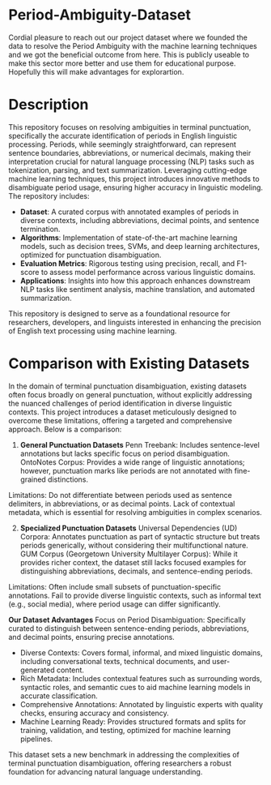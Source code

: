 # Period-Ambiguity-Dataset
Cordial pleasure to reach out our project dataset where we founded the data to resolve the Period Ambiguity with the machine learning techniques and we got the beneficial outcome from here. This is publicly useable to make this sector more better and use them for educational purpose. Hopefully this will make advantages for explorartion. 

# Description
This repository focuses on resolving ambiguities in terminal punctuation, specifically the accurate identification of periods in English linguistic processing. Periods, while seemingly straightforward, can represent sentence boundaries, abbreviations, or numerical decimals, making their interpretation crucial for natural language processing (NLP) tasks such as tokenization, parsing, and text summarization. Leveraging cutting-edge machine learning techniques, this project introduces innovative methods to disambiguate period usage, ensuring higher accuracy in linguistic modeling. The repository includes:

- **Dataset**: A curated corpus with annotated examples of periods in diverse contexts, including abbreviations, decimal points, and sentence termination.
- **Algorithms**: Implementation of state-of-the-art machine learning models, such as decision trees, SVMs, and deep learning architectures, optimized for punctuation disambiguation.
- **Evaluation Metrics**: Rigorous testing using precision, recall, and F1-score to assess model performance across various linguistic domains.
- **Applications**: Insights into how this approach enhances downstream NLP tasks like sentiment analysis, machine translation, and automated summarization.

This repository is designed to serve as a foundational resource for researchers, developers, and linguists interested in enhancing the precision of English text processing using machine learning.

# Comparison with Existing Datasets
In the domain of terminal punctuation disambiguation, existing datasets often focus broadly on general punctuation, without explicitly addressing the nuanced challenges of period identification in diverse linguistic contexts. This project introduces a dataset meticulously designed to overcome these limitations, offering a targeted and comprehensive approach. Below is a comparison:

1. **General Punctuation Datasets**
Penn Treebank: 
Includes sentence-level annotations but lacks specific focus on period disambiguation.
OntoNotes Corpus: Provides a wide range of linguistic annotations; however, punctuation marks like periods are not annotated with fine-grained distinctions.

Limitations:
Do not differentiate between periods used as sentence delimiters, in abbreviations, or as decimal points.
Lack of contextual metadata, which is essential for resolving ambiguities in complex scenarios.

2. **Specialized Punctuation Datasets**
Universal Dependencies (UD) Corpora: Annotates punctuation as part of syntactic structure but treats periods generically, without considering their multifunctional nature.
GUM Corpus (Georgetown University Multilayer Corpus): While it provides richer context, the dataset still lacks focused examples for distinguishing abbreviations, decimals, and sentence-ending periods.

Limitations:
Often include small subsets of punctuation-specific annotations.
Fail to provide diverse linguistic contexts, such as informal text (e.g., social media), where period usage can differ significantly.

**Our Dataset Advantages**
Focus on Period Disambiguation:
Specifically curated to distinguish between sentence-ending periods, abbreviations, and decimal points, ensuring precise annotations.

- Diverse Contexts: Covers formal, informal, and mixed linguistic domains, including conversational texts, technical documents, and user-generated content.
- Rich Metadata: Includes contextual features such as surrounding words, syntactic roles, and semantic cues to aid machine learning models in accurate classification.
- Comprehensive Annotations: Annotated by linguistic experts with quality checks, ensuring accuracy and consistency.
- Machine Learning Ready: Provides structured formats and splits for training, validation, and testing, optimized for machine learning pipelines.

This dataset sets a new benchmark in addressing the complexities of terminal punctuation disambiguation, offering researchers a robust foundation for advancing natural language understanding.


